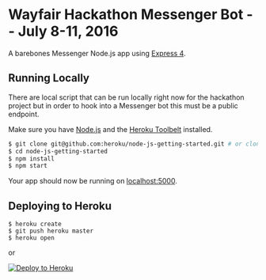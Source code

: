 # Wayfair Hackathon Messenger Bot -- July 8-11, 2016

A barebones Messenger Node.js app using [Express 4](http://expressjs.com/).

## Running Locally

There are local script that can be run locally right now for the hackathon project but in order to hook into a Messenger bot this must be a public endpoint.

Make sure you have [Node.js](http://nodejs.org/) and the [Heroku Toolbelt](https://toolbelt.heroku.com/) installed.

```sh
$ git clone git@github.com:heroku/node-js-getting-started.git # or clone your own fork
$ cd node-js-getting-started
$ npm install
$ npm start
```

Your app should now be running on [localhost:5000](http://localhost:5000/).

## Deploying to Heroku

```
$ heroku create
$ git push heroku master
$ heroku open
```
or

[![Deploy to Heroku](https://www.herokucdn.com/deploy/button.png)](https://heroku.com/deploy)
